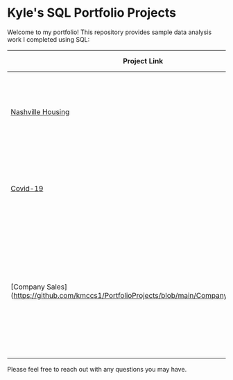 # Kyle's SQL Portfolio Projects

Welcome to my portfolio!
This repository provides sample data analysis work I completed using SQL:

 Project Link | Area of Analysis | Project Description   
------------- | ------------- | ------------
[Nashville Housing](https://github.com/kmccs1/PortfolioProjects/blob/main/Nashville%20Housing%20Data%20Cleaning.sql)  | Data Cleaning | Data Cleaning Project on Nashville Housing Data to prepare data prior to analysis 
[Covid-19](https://github.com/kmccs1/PortfolioProjects/blob/main/Covid%20Data%20Exploration.sql)  | Data Exploration & Analysis | Data Exploration Project Using Covid-19 Fatality and Vaccination Data 
[Company Sales] (https://github.com/kmccs1/PortfolioProjects/blob/main/Company%20Sales.sql) | Data Cleaning, Exploration & Analysis | Sales Data cleaning, exploration, and analysis to better understand the customer base and more details around company profits

Please feel free to reach out with any questions you may have.
